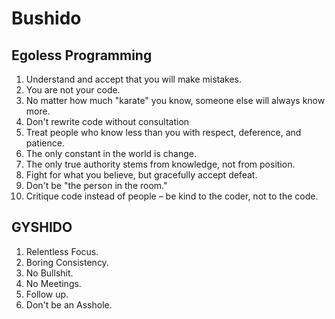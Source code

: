 # Bushido

## Egoless Programming
1. Understand and accept that you will make mistakes.
2. You are not your code.
3. No matter how much "karate" you know, someone else will always know more.
4. Don't rewrite code without consultation
5. Treat people who know less than you with respect, deference, and patience.
6. The only constant in the world is change.
7. The only true authority stems from knowledge, not from position.
8. Fight for what you believe, but gracefully accept defeat.
9. Don't be "the person in the room."
10. Critique code instead of people – be kind to the coder, not to the code.

## GYSHIDO
1. Relentless Focus.
2. Boring Consistency.
3. No Bullshit.
4. No Meetings.
5. Follow up.
6. Don't be an Asshole.
